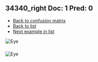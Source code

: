 ## 34340_right Doc: 1 Pred: 0
- [Back to confusion matrix](https://github.com/juliandewit/kaggle_retinopathy/blob/master/matrix.md)
- [Back to list](https://github.com/juliandewit/kaggle_retinopathy/blob/master/lists/10/list.md)
- [Next example in list](https://github.com/juliandewit/kaggle_retinopathy/blob/master/lists/10/34/34364_right.md)

![Eye](https://retinopaty.blob.core.windows.net/size1024/34340_right_1.jpeg)

### 

![Eye]()
